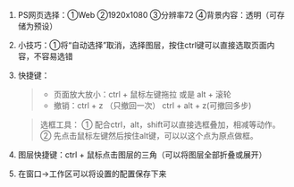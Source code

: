 1. PS网页选择：①Web ②1920x1080 ③分辨率72 ④背景内容：透明（可存储为预设）
2. 小技巧：①将“自动选择”取消，选择图层，按住ctrl键可以直接选取页面内容，不容易选错
3. 快捷键：
    > - 页面放大放小：ctrl + 鼠标左键拖拉 或是 alt + 滚轮
    > - 撤销：ctrl + z （只撤回一次）
    >        ctrl + alt + z(可撤回多步)
    
    > 选框工具：  ① 配合ctrl，alt，shift可以直接选框叠加，相减等动作。  
    >          ② 先点击鼠标左键然后按住alt键，可以以这个点为原点做框。 
   
4. 图层快捷键：ctrl + 鼠标点击图层的三角（可以将图层全部折叠或展开）
5. 在窗口→工作区可以将设置的配置保存下来
